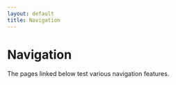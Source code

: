 ```yaml
---
layout: default
title: Navigation
---
```


# Navigation

The pages linked below test various navigation features.
